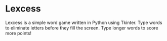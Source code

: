 # Lexcess
Lexcess is a simple word game written in Python using Tkinter. Type words to eliminate letters before they fill the screen. Type longer words to score more points!
